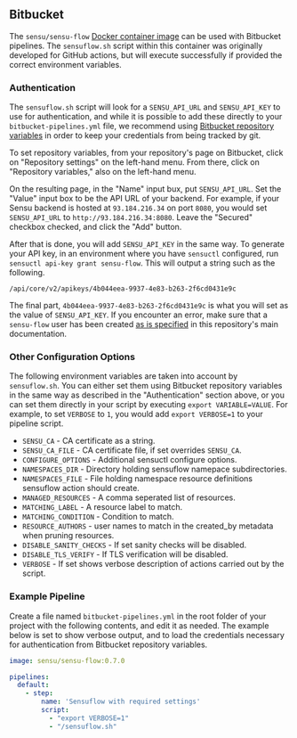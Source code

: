## Bitbucket
The `sensu/sensu-flow` [Docker container image](https://docs.gitlab.com/ee/ci/docker/using_docker_images.html#define-image-in-the-gitlab-ciyml-file) can be used with Bitbucket pipelines. The `sensuflow.sh` script within this container was originally developed for GitHub actions, but will execute successfully if provided the correct environment variables.

### Authentication

The `sensuflow.sh` script will look for a `SENSU_API_URL` and `SENSU_API_KEY` to use for authentication, and while it is possible to add these directly to your `bitbucket-pipelines.yml` file, we recommend using [Bitbucket repository variables](https://support.atlassian.com/bitbucket-cloud/docs/variables-and-secrets/) in order to keep your credentials from being tracked by git. 

To set repository variables, from your repository's page on Bitbucket, click on "Repository settings" on the left-hand menu. From there, click on "Repository variables," also on the left-hand menu.

On the resulting page, in the "Name" input bux, put `SENSU_API_URL`. Set the "Value" input box to be the API URL of your backend. For example, if your Sensu backend is hosted at `93.184.216.34` on port `8080`, you would set `SENSU_API_URL` to `http://93.184.216.34:8080`. Leave the "Secured" checkbox checked, and click the "Add" button.

After that is done, you will add `SENSU_API_KEY` in the same way. To generate your API key, in an environment where you have `sensuctl` configured, run `sensuctl api-key grant sensu-flow`. This will output a string such as the following.

```
/api/core/v2/apikeys/4b044eea-9937-4e83-b263-2f6cd0431e9c
```

The final part, `4b044eea-9937-4e83-b263-2f6cd0431e9c` is what you will set as the value of `SENSU_API_KEY`. If you encounter an error, make sure that a `sensu-flow` user has been created [as is specified](https://github.com/sensu/sensu-flow#create-the-sensu-flow-user) in this repository's main documentation.

### Other Configuration Options

The following environment variables are taken into account by `sensuflow.sh`. You can either set them using Bitbucket repository variables in the same way as described in the "Authentication" section above, or you can set them directly in your script by executing `export VARIABLE=VALUE`. For example, to set `VERBOSE` to `1`, you would add `export VERBOSE=1` to your pipeline script.

* `SENSU_CA` - CA certificate as a string.
* `SENSU_CA_FILE` - CA certificate file, if set overrides `SENSU_CA`.
* `CONFIGURE_OPTIONS` - Additional sensuctl configure options.
* `NAMESPACES_DIR` - Directory holding sensuflow namepace subdirectories.
* `NAMESPACES_FILE` - File holding namespace resource definitions sensuflow action should create.
* `MANAGED_RESOURCES` - A comma seperated list of resources.
* `MATCHING_LABEL` - A resource label to match.
* `MATCHING_CONDITION` - Condition to match.
* `RESOURCE_AUTHORS` - user names to match in the created_by metadata when pruning resources.
* `DISABLE_SANITY_CHECKS` - If set sanity checks will be disabled.
* `DISABLE_TLS_VERIFY` - If TLS verification will be disabled.
* `VERBOSE` - If set shows verbose description of actions carried out by the script.

### Example Pipeline

Create a file named `bitbucket-pipelines.yml` in the root folder of your project with the following contents, and edit it as needed. The example below is set to show verbose output, and to load the credentials necessary for authentication from Bitbucket repository variables. 

```yaml
image: sensu/sensu-flow:0.7.0

pipelines:
  default:
    - step:
        name: 'Sensuflow with required settings'
        script:
          - "export VERBOSE=1"
          - "/sensuflow.sh"
```
